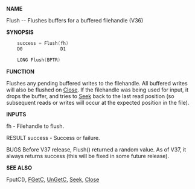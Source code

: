 
**NAME**

Flush -- Flushes buffers for a buffered filehandle (V36)

**SYNOPSIS**

```c
    success = Flush(fh)
    D0              D1

    LONG Flush(BPTR)

```
**FUNCTION**

Flushes any pending buffered writes to the filehandle.  All buffered
writes will also be flushed on [Close](Close).  If the filehandle was being
used for input, it drops the buffer, and tries to [Seek](Seek) back to the
last read position  (so subsequent reads or writes will occur at the
expected position in the file).

**INPUTS**

fh      - Filehandle to flush.

RESULT
success - Success or failure.

BUGS
Before V37 release, Flush() returned a random value.  As of V37,
it always returns success (this will be fixed in some future
release).

**SEE ALSO**

FputC(), [FGetC](FGetC), [UnGetC](UnGetC), [Seek](Seek), [Close](Close)
